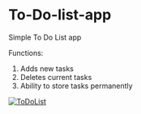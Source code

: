# To-Do-list-app
Simple To Do List app

Functions:
  1) Adds new tasks
  2) Deletes current tasks
  3) Ability to store tasks permanently


<a href = "http://gph.is/2iG8sUk"> <img src = "https://media.giphy.com/media/26Ff9HWRllUGG5ngc/giphy.gif" title = "ToDoList">
